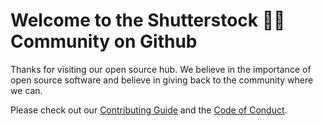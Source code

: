 # Welcome to the Shutterstock 📸🌇 Community on Github

Thanks for visiting our open source hub. We believe in the importance of open
source software and believe in giving back to the community where we can.

Please check out our [Contributing Guide](CONTRIBUTING.md) and the [Code of Conduct](CODE_OF_CONDUCT.md).
